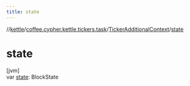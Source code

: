 ```yaml
---
title: state
---
```

//[kettle](../../../index.html)/[coffee.cypher.kettle.tickers.task](../index.html)/[TickerAdditionalContext](index.html)/[state](state.html)



# state



[jvm]\
var [state](state.html): BlockState





